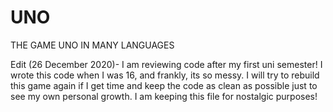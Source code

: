 # UNO
THE GAME UNO IN MANY LANGUAGES

Edit (26 December 2020)-
I am reviewing code after my first uni semester! I wrote this code when I was 16, and frankly, its so messy. I will try to rebuild this game again if I get time and keep the code as clean as possible just to see my own personal growth. I am keeping this file for nostalgic purposes!

